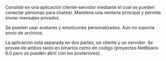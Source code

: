 Consiste en una aplicación cliente-servidor mediante el cual se pueden conectar personas para chatear. Mantiene una ventana principal y permite enviar mensajes privados.

Se pueden usar avatares y emoticones personalizados. Aún no soporta envío de archivos.

La aplicación está separada en dos partes, un cliente y un servidor. Se provee de ambos tanto en binarios como en código (proyectos NetBeans 6.0 pero se pueden abrir con los posteriores).